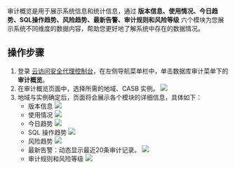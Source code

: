 审计概览是用于展示系统信息和统计信息，通过 **版本信息、使用情况、今日趋势、SQL操作趋势、风险趋势、最新告警、审计规则和风险等级** 六个模块为您展示系统不同维度的数据内容，帮助您更好地了解系统中存在的数据情况。


## 操作步骤
1. 登录 [云访问安全代理控制台](https://console.cloud.tencent.com/casb)，在左侧导航菜单栏中，单击数据库审计菜单下的**审计概览**。
2. 在审计概览页面中，选择所需的地域、CASB 实例。
   ![](https://qcloudimg.tencent-cloud.cn/raw/b0a2882547180316ebdfb20d4bbbcaeb.png)
3. 地域与实例确定后，页面将会展示各个模块的详细信息，具体如下：
   - 版本信息
![](https://qcloudimg.tencent-cloud.cn/raw/ba46567994709d77a014a06f64668bcf.png)
   - 使用情况
![](https://qcloudimg.tencent-cloud.cn/raw/4731919e71f232f4e70515996d760c64.png)
   - 今日趋势
![](https://qcloudimg.tencent-cloud.cn/raw/7b3b825c1dbd7b028c5f28bffd3a5d80.png)
   - SQL 操作趋势
![](https://qcloudimg.tencent-cloud.cn/raw/f18b5c40f08201e71824026371f98223.png)
   - 风险趋势
![](https://qcloudimg.tencent-cloud.cn/raw/7797e784a29ca488257dbd0474eed0ad.png)
   - 最新告警：动态显示最近20条审计记录。
  ![](https://qcloudimg.tencent-cloud.cn/raw/366e4ec5d61fb625043f0856bf0124d0.png)
   - 审计规则和风险等级
![](https://qcloudimg.tencent-cloud.cn/raw/b38a2df5016ef46b2e8c5c19229e142d.png)
